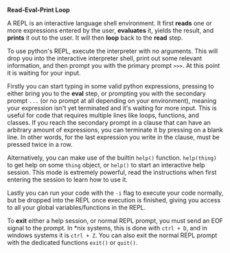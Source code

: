 **Read-Eval-Print Loop**

A REPL is an interactive language shell environment. It first **reads** one or more expressions entered by the user, **evaluates** it, yields the result, and **prints** it out to the user. It will then **loop** back to the **read** step.

To use python's REPL, execute the interpreter with no arguments. This will drop you into the interactive interpreter shell, print out some relevant information, and then prompt you with the primary prompt `>>>`. At this point it is waiting for your input.

Firstly you can start typing in some valid python expressions, pressing <return> to either bring you to the **eval** step, or prompting you with the secondary prompt `...` (or no prompt at all depending on your environment), meaning your expression isn't yet terminated and it's waiting for more input. This is useful for code that requires multiple lines like loops, functions, and classes. If you reach the secondary prompt in a clause that can have an arbitrary amount of expressions, you can terminate it by pressing <return> on a blank line. In other words, for the last expression you write in the clause, <return> must be pressed twice in a row.

Alternatively, you can make use of the builtin `help()` function. `help(thing)` to get help on some `thing` object, or `help()` to start an interactive help session. This mode is extremely powerful, read the instructions when first entering the session to learn how to use it.

Lastly you can run your code with the `-i` flag to execute your code normally, but be dropped into the REPL once execution is finished, giving you access to all your global variables/functions in the REPL.

To **exit** either a help session, or normal REPL prompt, you must send an EOF signal to the prompt. In *nix systems, this is done with `ctrl + D`, and in windows systems it is `ctrl + Z`. You can also exit the normal REPL prompt with the dedicated functions `exit()` or `quit()`.